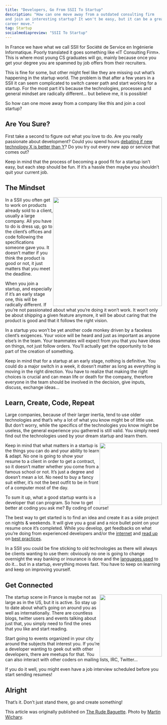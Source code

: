 ```yaml
---
title: "Developers, Go From SSII To Startup"
description: "How can one move away from a outdated consulting firm
and join an interesting startup? It won't be easy, but it can be a great
career move."
tag: Startup
socialmediapreview: "SSII To Startup"
---
```


In France we have what we call SSII for Société de Service en Ingénierie Informatique. Poorly translated it goes something like «IT Consulting Firm». This is where most young CS graduates will go, mainly because once you get your degree you are spammed by job offers from their recruiters.

This is fine for some, but other might feel like they are missing out what’s happening in the startup world. The problem is that after a few years in a SSII it can seem complicated to switch career path and start working for a startup. For the most part it’s because the technologies, processes and general mindset are radically different… but believe me, it is possible!

So how can one move away from a company like this and join a cool startup?

## Are You Sure?
First take a second to figure out what you love to do. Are you really passionate about development? Could you spend hours [debating if new technology X is better than Y](http://stackoverflow.com/questions/144661/python-vs-ruby-for-metaprogramming)? Do you try out every new app or service that comes out?

Keep in mind that the process of becoming a good fit for a startup isn’t easy, but each step should be fun. If it’s a hassle then maybe you shouldn’t quit your current job.

## The Mindset
<img src="/assets/misc/movefast.jpg" style="float:right; height:350px;" />

In a SSII you often get to work on products already sold to a client, usually a large company. All you have to do is dress up, go to the client’s offices and code following the specifications someone gave you. It doesn’t matter if you think the product is good or not, it just matters that you meet the deadline.

When you join a startup, and especially if it’s an early stage one, this will be radically different. If you’re not passionated about what you’re doing it won’t work. It won’t only be about shipping a given feature anymore, it will be about caring that the product is good and that it follows the right vision.

In a startup you won’t be yet another code monkey driven by a faceless client’s exigences. Your voice will be heard and just as important as anyone else’s in the team. Your teammates will expect from you that you have ideas on things, not just follow orders. You’ll actually get the opportunity to be part of the creation of something.

Keep in mind that for a startup at an early stage, nothing is definitive. You could do a major switch in a week, it doesn’t matter as long as everything is moving in the right direction. You have to realize that making the right choices is crucial and can mean life or death for the company, therefore everyone in the team should be involved in the decision, give inputs, discuss, exchange ideas…

## Learn, Create, Code, Repeat

Large companies, because of their larger inertia, tend to use older technologies and that’s why a lot of what you know might be of little use. But don’t worry, while the specifics of the technologies you know might be useless, the general experience you gathered is still valid. You simply need find out the technologies used by your dream startup and learn them.

<img src="/assets/misc/codecomplete.jpg" style="float:right; height:200px;" />

Keep in mind that what matters in a startup is the things you can do and your ability to learn & adapt. No one is going to show your resume to a client in order to get a contract, so it doesn’t matter whether you come from a famous school or not. It’s just a degree and doesn’t mean a lot. No need to buy a fancy suit either, it’s not the best outfit to be in front of a computer most of the day.

To sum it up, what a good startup wants is a developer that can program. So how to get better at coding you ask me? By coding of course!

The best way to get started is to find an idea and create it as a side project on nights & weekends. It will give you a goal and a nice bullet point on your resume once it’s completed. While you develop, get feedbacks on what you’re doing from experienced developers and/or the [internet](http://stackoverflow.com/) and [read up](http://stackoverflow.com/questions/1711/what-is-the-single-most-influential-book-every-programmer-should-read) on [best practices](http://www.amazon.com/dp/0132350882/?tag=stackoverfl08-20).

In a SSII you could be fine sticking to old technologies as there will always be clients wanting to use them: obviously no one is going to change overnight the way banking or insurance is done and the [languages used](http://en.wikipedia.org/wiki/COBOL) to do it… but in a startup, everything moves fast. You have to keep on learning and keep on improving yourself.

## Get Connected

<img src="/assets/misc/startinparis.png" style="float:right; width:200px;" />

The startup scene in France is maybe not as large as in the US, but it is active. So stay up to date about what’s going on around you as well as internationally. There are countless blogs, twitter users and events talking about just that, you simply need to find the ones that you like and start reading.

Start going to events organized in your city around the subjects that interest you. If you’re a developer wanting to geek out with other developers, there are meetups for that. You can also interact with other coders on mailing lists, IRC, Twitter…

If you do it well, you might even have a job interview scheduled before you start sending resumes!

## Alright

That’s it. Don’t just stand there, go and create something!

<p class="sidenote">
  This article was originally published on
  <a href="http://www.rudebaguette.com/2011/12/12/from-consulting-to-startup-developer/">The Rude Baguette</a>.
  Photo by <a href="http://www.flickr.com/photos/mwichary/5455395458/">Martin Wichary</a>.
</p>
